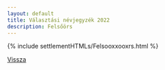 ```yaml
---
layout: default
title: Választási névjegyzék 2022
description: Felsőörs
---
```


{% include settlementHTMLs/Felsooxxooxrs.html %}

[Vissza](./)